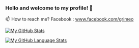 ### Hello and welcome to my profile! 👋

<!--
**grimeo/grimeo** is a ✨ _special_ ✨ repository because its `README.md` (this file) appears on your GitHub profile.

Here are some ideas to get you started:

- 🔭 I’m currently working on ...
- 🌱 I’m currently learning ...
- 🌱 I’m currently Studying 
- 👯 I’m looking to collaborate on ...
- 🤔 I’m looking for help with ...
- 💬 Ask me about ...
- 📫 How to reach me: ...
- 😄 Pronouns: ...
- ⚡ Fun fact: ...
-->


📫 How to reach me?
Facebook : www.facebook.com/grimeo

[![My GitHub Stats](https://github-readme-stats.vercel.app/api/?username=grimeo&count_private=true&theme=tokyonight&showicons=true)]()

[![My GitHub Language Stats](https://github-readme-stats.vercel.app/api/top-langs/?username=grimeo&langs_count=5&theme=tokyonight)]()
